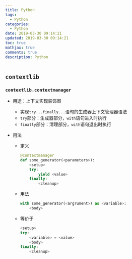 ```yaml
---
title: Python
tags:
  - Python
categories:
  - Python
date: 2019-03-30 09:14:21
updated: 2019-03-30 09:14:21
toc: true
mathjax: true
comments: true
description: Python
---
```


##	`contextlib`

###	`contextlib.contextmanager`

-	用途：上下文实现装饰器
	-	实现`try...finally...`语句的生成器上下文管理器语法
	-	`try`部分：生成器部分，`with`语句进入时执行
	-	`finally`部分：清理部分，`with`语句退出时执行

-	用法

	-	定义

		```python
		@contextmanager
		def some_generator(<parameters>):
			<setup>
			try:
				yield <value>
			finally:
				<cleanup>
		```

	-	用法

		```python
		with some_generator(<argrument>) as <variable>:
			<body>
		```

	-	等价于

		```python
		<setup>
		try:
			<variable> = <value>
			<body>
		finally:
			<cleanup>
		```









